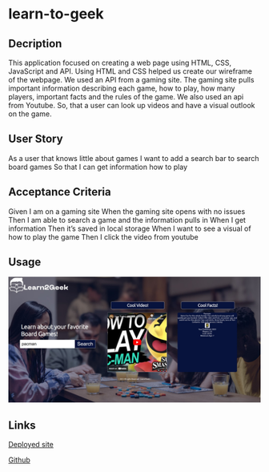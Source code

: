 # learn-to-geek

## Decription
This application focused on creating a web page using HTML, CSS, JavaScript and API.  Using HTML and CSS helped us create our wireframe of the webpage. We used an API from a gaming site. The gaming site pulls important information describing each game, how to play, how many players, important facts and the rules of the game. We also used an api from Youtube. So, that a user can look up videos and have a visual outlook on the game.

## User Story
As a user that knows little about games
I want to add a search bar to search board games
So that I can get information how to play

## Acceptance Criteria
Given I am on a gaming site
When the gaming site opens with no issues
Then I am able to search a game and the information pulls in
When I get information 
Then it’s saved in local storage
When I want to see a visual of how to play the game
Then I click the video from youtube

## Usage
![app](assets/img/Deployedproject1.jpg)

## Links

[Deployed site](url)

[Github]()